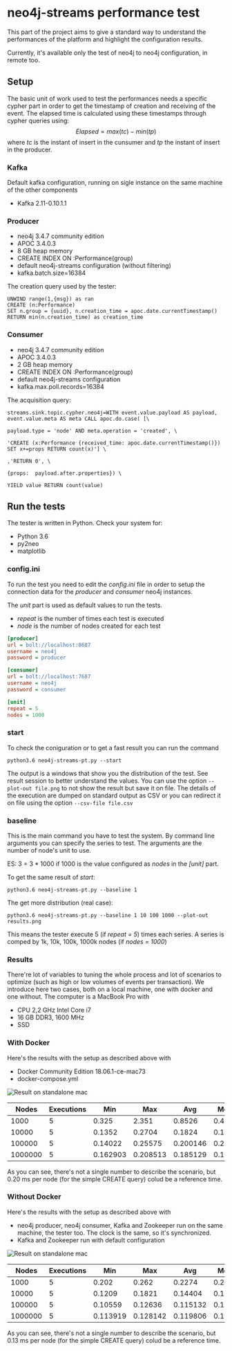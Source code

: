 # neo4j-streams performance test

This part of the project aims to give a standard way to understand the performances of the platform and highlight the configuration results.

Currently, it's available only the test of neo4j to neo4j configuration, in remote too.

## Setup

The basic unit of work used to test the performances needs a specific cypher part in order to get the timestamp of creation and receiving of the event. The elapsed time is calculated using these timestamps through cypher queries using:
$$
Elapsed = max(tc) - min(tp)
$$
where *tc* is the instant of insert in the cunsumer and *tp* the instant of insert in the producer.

### Kafka

Default kafka configuration, running on sigle instance on the same machine of the other components

- Kafka 2.11-0.10.1.1

### Producer

- neo4j 3.4.7 community edition
- APOC 3.4.0.3
- 8 GB heap memory
- CREATE INDEX ON :Performance(group)
- default neo4j-streams configuration (without filtering)
- kafka.batch.size=16384

The  creation query used by the tester:

	UNWIND range(1,{msg}) as ran
	CREATE (n:Performance)
	SET n.group = {uuid}, n.creation_time = apoc.date.currentTimestamp()
	RETURN min(n.creation_time) as creation_time
### Consumer

- neo4j 3.4.7 community edition
- APOC 3.4.0.3
- 2 GB heap memory
- CREATE INDEX ON :Performance(group)
- default neo4j-streams configuration
- kafka.max.poll.records=16384

The acquisition query:

```properties
streams.sink.topic.cypher.neo4j=WITH event.value.payload AS payload, event.value.meta AS meta CALL apoc.do.case( [\

payload.type = 'node' AND meta.operation = 'created', \

'CREATE (x:Performance {received_time: apoc.date.currentTimestamp()}) SET x+=props RETURN count(x)'] \

,'RETURN 0', \

{props:  payload.after.properties}) \

YIELD value RETURN count(value)
```



## Run the tests

The tester is written in Python. Check your system for:

- Python 3.6
- py2neo
- matplotlib

### config.ini

To run the test you need to edit the *config.ini* file in order to setup the connection data for the *producer* and *consumer* neo4j instances.

The *unit* part is used as default values to run the tests. 

- *repeat* is the number of times each test is executed
- *node* is the number of nodes created for each test

```ini
[producer]
url = bolt://localhost:8687
username = neo4j
password = producer

[consumer]
url = bolt://localhost:7687
username = neo4j
password = consumer

[unit]
repeat = 5
nodes = 1000
```



### start

To check the coniguration or to get a fast result you can run the command

```shell
python3.6 neo4j-streams-pt.py --start
```

The output is a windows that show you the distribution of the test. See result session to better understand the values. You can use the option `--plot-out file.png` to not show the result but save it on file. The details of the execution are dumped on standard output as CSV or you can redirect it on file using the option `--csv-file file.csv`

### baseline

This is the main command you have to test the system. By command line arguments you can specify the series to test. The arguments are the number of  node's unit to use. 

ES: 3 = 3 * 1000 if 1000 is the value configured as *nodes* in the *[unit]* part.

To get the same result of *start*:

```shell
python3.6 neo4j-streams-pt.py --baseline 1
```

The get more distribution (real case):

```shell
python3.6 neo4j-streams-pt.py --baseline 1 10 100 1000 --plot-out results.png
```

This means the tester execute 5 (if *repeat = 5*) times each series. A series is comped by 1k, 10k, 100k, 1000k nodes (if *nodes = 1000*)

### Results

There're lot of variables to tuning the whole process and lot of scenarios to optimize (such as high or low volumes of events per transaction). We introduce here two cases, both on a local machine, one with docker and one without. The computer is a MacBook Pro with

- CPU 2,2 GHz Intel Core i7
- 16 GB DDR3, 1600 MHz
- SSD

### With Docker

Here's the results with the setup as described above with

- Docker Community Edition 18.06.1-ce-mac73 
- docker-compose.yml

![Result on standalone mac](https://github.com/neo4j-contrib/neo4j-streams/blob/master/performance/docker.png)

| Nodes   | Executions | Min      | Max      | Avg      | Median   | St. Dev             |
| ------- | ---------- | -------- | -------- | -------- | -------- | ------------------- |
| 1000    | 5          | 0.325    | 2.351    | 0.8526   | 0.405    | 0.8568589732272167  |
| 10000   | 5          | 0.1352   | 0.2704   | 0.1824   | 0.1521   | 0.06006492320814203 |
| 100000  | 5          | 0.14022  | 0.25575  | 0.200146 | 0.21773  | 0.05124010665484605 |
| 1000000 | 5          | 0.162903 | 0.208513 | 0.185129 | 0.184043 | 0.01629424984465379 |

As you can see, there's not a single number to describe the scenario, but 0.20 ms per node (for the simple CREATE query) colud be a reference time.

### Without Docker

Here's the results with the setup as described above with

- neo4j producer, neo4j consumer, Kafka and Zookeeper run on the same machine, the tester too. The clock is the same, so it's synchronized.
- Kafka and Zookeeper run with default configuration

![Result on standalone mac](https://github.com/neo4j-contrib/neo4j-streams/blob/master/performance/local.png)

| Nodes   | Executions | Min      | Max      | Avg      | Median   | St. Dev               |
| ------- | ---------- | -------- | -------- | -------- | -------- | --------------------- |
| 1000    | 5          | 0.202    | 0.262    | 0.2274   | 0.227    | 0.025510782034269354  |
| 10000   | 5          | 0.1209   | 0.1821   | 0.14404  | 0.1332   | 0.026679261608972618  |
| 100000  | 5          | 0.10559  | 0.12636  | 0.115132 | 0.1099   | 0.01016512518368564   |
| 1000000 | 5          | 0.113919 | 0.128142 | 0.119806 | 0.118307 | 0.0054176914825412505 |

As you can see, there's not a single number to describe the scenario, but 0.13 ms per node (for the simple CREATE query) colud be a reference time.



